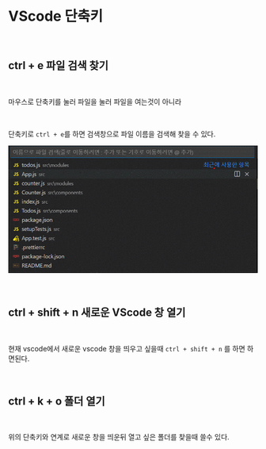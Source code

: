 # VScode 단축키

<br>

## ctrl + e 파일 검색 찾기

<br>

마우스로 단축키를 눌러 파일을 눌러 파일을 여는것이 아니라

<br>

단축키로 `ctrl + e`를 하면 검색창으로 파일 이름을 검색해 찾을 수 있다.

![VScode 단축키](../Images/VScode%20단축키/VScode%20단축키%20-1.gif)

<br>

## ctrl + shift + n 새로운 VScode 창 열기

<br>

현재 vscode에서 새로운 vscode 창을 띄우고 싶을때 `ctrl + shift + n` 를 하면 하면된다.

<br>

## ctrl + k + o 폴더 열기

<br>

위의 단축키와 연계로 새로운 창을 띄운뒤 열고 싶은 폴더를 찾을때 쓸수 있다.